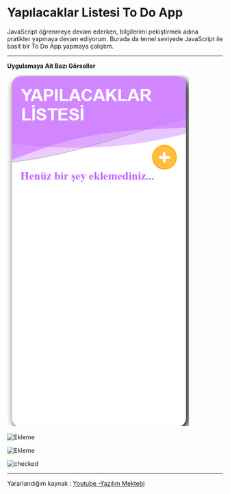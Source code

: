 # Yapılacaklar Listesi  To Do App

JavaScript öğrenmeye devam ederken, bilgilerimi pekiştirmek adına pratikler yapmaya devam ediyorum. Burada da temel seviyede JavaScript ile basit bir To Do App yapmaya çalıştım.

***

**Uygulamaya Ait Bazı Görseller**


![Giriş](./img/img2/todo1.png)



![Ekleme](https://user-images.githubusercontent.com/79478025/164329253-66372037-2298-4f3b-9095-30744e962ae8.png)



![Ekleme](https://user-images.githubusercontent.com/79478025/164329295-24a1e92f-4e17-42a2-8633-957acc646b40.png)


![checked](https://user-images.githubusercontent.com/79478025/164329402-b43dd12a-4850-4778-8cf1-72f1d07252a3.png)


***

Yararlandığım kaynak : [Youtube -Yazılım Mektebi](https://www.youtube.com/watch?v=9GLe7tC2-g0)
